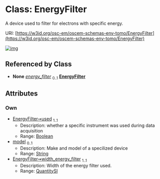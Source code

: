 
# Class: EnergyFilter

A device used to filter for electrons with specific energy.

URI: [https://w3id.org/osc-em/oscem-schemas-env-tomo/EnergyFilter](https://w3id.org/osc-em/oscem-schemas-env-tomo/EnergyFilter)


[![img](https://yuml.me/diagram/nofunky;dir:TB/class/[QuantitySI],[QuantitySI]<width_energy_filter%201..1-++[EnergyFilter&#124;used:boolean;model:string%20%3F],[Acquisition]++-%20energy_filter%200..1>[EnergyFilter],[Acquisition])](https://yuml.me/diagram/nofunky;dir:TB/class/[QuantitySI],[QuantitySI]<width_energy_filter%201..1-++[EnergyFilter&#124;used:boolean;model:string%20%3F],[Acquisition]++-%20energy_filter%200..1>[EnergyFilter],[Acquisition])

## Referenced by Class

 *  **None** *[energy_filter](energy_filter.md)*  <sub>0..1</sub>  **[EnergyFilter](EnergyFilter.md)**

## Attributes


### Own

 * [EnergyFilter➞used](EnergyFilter_used.md)  <sub>1..1</sub>
     * Description: whether a specific instrument was used during data acquisition
     * Range: [Boolean](types/Boolean.md)
 * [model](model.md)  <sub>0..1</sub>
     * Description: Make and model of a specilized device
     * Range: [String](types/String.md)
 * [EnergyFilter➞width_energy_filter](EnergyFilter_width_energy_filter.md)  <sub>1..1</sub>
     * Description: Width of the energy filter used.
     * Range: [QuantitySI](QuantitySI.md)

